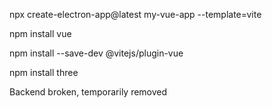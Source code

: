 npx create-electron-app@latest my-vue-app --template=vite

npm install vue

npm install --save-dev @vitejs/plugin-vue

npm install three

Backend broken, temporarily removed
